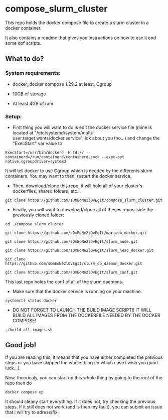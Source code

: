 # compose_slurm_cluster

This repo holds the docker compose file to create a slurm cluster in a docker container.

It also contains a readme that gives you instructions on how to use it and some qof scripts.


## What to do?
### **System requirements:**
  * docker, docker compose 1.29.2 at least, Cgroup
  
  * 10GB of storage
  
  * At least 4GB of ram


### **Setup:**

* First thing you will want to do is edit the docker service file (mine is located at "/etc/systemd/system/multi-user.target.wants/docker.service", idk about you tho...) and change the "ExecStart" var value to
```
ExecStart=/usr/bin/dockerd -H fd:// --containerd=/run/containerd/containerd.sock --exec-opt native.cgroupdriver=systemd
```
It will tell docker to use Cgroup which is needed by the differents slurm containers.
You may want to then, restart the docker service.

* Then, download/clone this repo, it will hold all of your cluster's dockerfiles, shared folders, etc...
```
git clone https://github.com/sOmEoNe2lOvEgIt/compose_slurm_cluster.git
```

* Finally, you will want to download/clone all of theses repos iside the previously cloned folder:

```
cd ./compose_slurm_cluster

git clone https://github.com/sOmEoNe2lOvEgIt/mariadb_docker.git

git clone https://github.com/sOmEoNe2lOvEgIt/slurm_node.git

git clone https://github.com/sOmEoNe2lOvEgIt/slurm_head_docker.git

git clone https://github.com/sOmEoNe2lOvEgIt/slurm_db_daemon_docker.git

git clone https://github.com/sOmEoNe2lOvEgIt/slurm_conf.git
```

This last repo holds the conf of all of the slurm daemons.

* Make sure that the docker service is running on your machine.
```
systemctl status docker
```

* DO NOT FORGET TO LAUNCH THE BUILD IMAGE SCRIPT!! IT WILL BUILD ALL IMAGES FROM THE DOCKERFILE NEEDED BY THE DOCKER COMPOSE!
```
./build_all_images.sh
```

## Good job!

If you are reading this, it means that you have either completed the previous steps or you have skipped the whole thing (in which case i wish you good luck...).

Now, theoricaly, you can start up this whole thing by going to the root of the repo then do 
```
docker compose up
```
It should cleany start everything. If it does not, try checking the previous steps. If it still does not work (and is then my fault), you can submit an issue that i will try to adress/fix.

